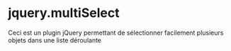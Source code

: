 jquery.multiSelect
==================

Ceci est un plugin jQuery permettant de sélectionner facilement plusieurs objets dans une liste déroulante
